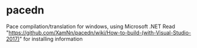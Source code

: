 # pacedn
Pace compilation/translation for windows, using Microsoft .NET
Read "https://github.com/XamNn/pacedn/wiki/How-to-build-(with-Visual-Studio-2017)" for installing information
